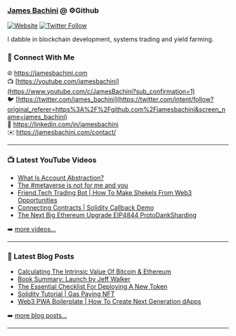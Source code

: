 ### [James Bachini][website] @ ⚙️Github

[![Website](https://img.shields.io/website?label=jamesbachini.com&style=for-the-badge&url=https%3A%2F%2Fjamesbachini.com)](https://jamesbachini.com)
[![Twitter Follow](https://img.shields.io/twitter/follow/james_bachini?color=1DA1F2&logo=twitter&style=for-the-badge)](https://twitter.com/intent/follow?original_referer=https%3A%2F%2Fgithub.com%2Fjamesbachini&screen_name=jamesbachini)

I dabble in blockchain development, systems trading and yield farming.

### 👋 Connect With Me

🌐 https://jamesbachini.com
<br />
📺 [https://youtube.com/jamesbachini](https://www.youtube.com/c/JamesBachini?sub_confirmation=1)
<br />
🐦 [https://twitter.com/james_bachini](https://twitter.com/intent/follow?original_referer=https%3A%2F%2Fgithub.com%2Fjamesbachini&screen_name=james_bachini)
<br />
👔 https://linkedin.com/in/jamesbachini
<br />
✉️ https://jamesbachini.com/contact/

---

### 📺 Latest YouTube Videos

<!-- YOUTUBE:START -->
- [What Is Account Abstraction?](https://www.youtube.com/watch?v=R4YkVlEqCn8)
- [The #metaverse is not for me and you](https://www.youtube.com/watch?v=X38hwhhr15I)
- [Friend.Tech Trading Bot | How To Make Shekels From Web3 Opportunities](https://www.youtube.com/watch?v=SLh8SN5DRc4)
- [Connecting Contracts | Solidity Callback Demo](https://www.youtube.com/watch?v=pjm0eOelPXc)
- [The Next Big Ethereum Upgrade EIP4844 ProtoDankSharding](https://www.youtube.com/watch?v=ud_u8Ip1KnU)
<!-- YOUTUBE:END -->

➡️ [more videos...](https://youtube.com/jamesbachini)

---

### 📝 Latest Blog Posts

<!-- BLOG-POST-LIST:START -->
- [Calculating The Intrinsic Value Of Bitcoin &amp; Ethereum](https://jamesbachini.com/intrinsic-value/)
- [Book Summary: Launch by Jeff Walker](https://jamesbachini.com/product-launch-formula/)
- [The Essential Checklist For Deploying A New Token](https://jamesbachini.com/token-deployment-checklist/)
- [Solidity Tutorial | Gas Paying NFT](https://jamesbachini.com/gas-paying-nft/)
- [Web3 PWA Boilerplate | How To Create Next Generation dApps](https://jamesbachini.com/web3-pwa/)
<!-- BLOG-POST-LIST:END -->

➡️ [more blog posts...](https://jamesbachini.com)

---

[website]: https://jamesbachini.com
[twitter]: https://twitter.com/james_bachini
[youtube]: https://youtube.com/jamesbachini
[linkedin]: https://linkedin.com/in/jamesbachini
